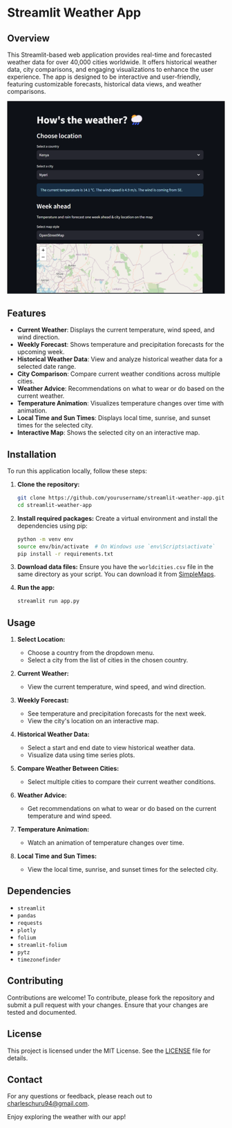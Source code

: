 # Streamlit Weather App

## Overview

This Streamlit-based web application provides real-time and forecasted weather data for over 40,000 cities worldwide. It offers historical weather data, city comparisons, and engaging visualizations to enhance the user experience. The app is designed to be interactive and user-friendly, featuring customizable forecasts, historical data views, and weather comparisons.

![App Preview](app.png) 

## Features

- **Current Weather**: Displays the current temperature, wind speed, and wind direction.
- **Weekly Forecast**: Shows temperature and precipitation forecasts for the upcoming week.
- **Historical Weather Data**: View and analyze historical weather data for a selected date range.
- **City Comparison**: Compare current weather conditions across multiple cities.
- **Weather Advice**: Recommendations on what to wear or do based on the current weather.
- **Temperature Animation**: Visualizes temperature changes over time with animation.
- **Local Time and Sun Times**: Displays local time, sunrise, and sunset times for the selected city.
- **Interactive Map**: Shows the selected city on an interactive map.

## Installation

To run this application locally, follow these steps:

1. **Clone the repository:**
   ```bash
   git clone https://github.com/yourusername/streamlit-weather-app.git
   cd streamlit-weather-app

2. **Install required packages:**
   Create a virtual environment and install the dependencies using pip:
   ```bash
   python -m venv env
   source env/bin/activate  # On Windows use `env\Scripts\activate`
   pip install -r requirements.txt
   ```

3. **Download data files:**
   Ensure you have the `worldcities.csv` file in the same directory as your script. You can download it from [SimpleMaps](https://simplemaps.com/data/world-cities).

4. **Run the app:**
   ```bash
   streamlit run app.py
   ```

## Usage

1. **Select Location:**
   - Choose a country from the dropdown menu.
   - Select a city from the list of cities in the chosen country.

2. **Current Weather:**
   - View the current temperature, wind speed, and wind direction.

3. **Weekly Forecast:**
   - See temperature and precipitation forecasts for the next week.
   - View the city's location on an interactive map.

4. **Historical Weather Data:**
   - Select a start and end date to view historical weather data.
   - Visualize data using time series plots.

5. **Compare Weather Between Cities:**
   - Select multiple cities to compare their current weather conditions.

6. **Weather Advice:**
   - Get recommendations on what to wear or do based on the current temperature and wind speed.

7. **Temperature Animation:**
   - Watch an animation of temperature changes over time.

8. **Local Time and Sun Times:**
   - View the local time, sunrise, and sunset times for the selected city.

## Dependencies

- `streamlit`
- `pandas`
- `requests`
- `plotly`
- `folium`
- `streamlit-folium`
- `pytz`
- `timezonefinder`

## Contributing

Contributions are welcome! To contribute, please fork the repository and submit a pull request with your changes. Ensure that your changes are tested and documented.

## License

This project is licensed under the MIT License. See the [LICENSE](LICENSE) file for details.

## Contact

For any questions or feedback, please reach out to [charleschuru94@gmail.com](mailto:charleschuru94@gmail.com).

Enjoy exploring the weather with our app!
```